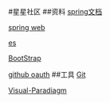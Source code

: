 #星星社区
##资料
[spring文档](https://spring.io/guides)

[spring web](https://spring.io/guides/gs/serving-web-content/)

[es](https://elasticsearch.cn/)

[BootStrap](https://v3.bootcss.com/)

[github oauth](https://developer.github.com/apps/building-oauth-apps/creating-an-oauth-app/)
##工具
[Git](https://www.git-scm.com/download/)

[Visual-Paradiagm](https://www.visual-paradigm.com)

